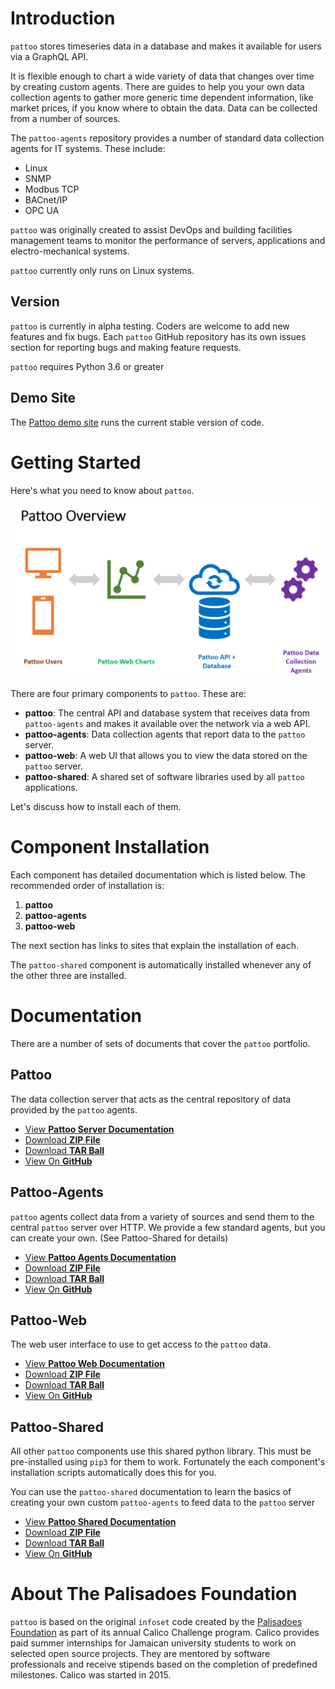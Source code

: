Introduction
============

`pattoo` stores timeseries data in a database and makes it available for users
via a GraphQL API.

It is flexible enough to chart a wide variety of data that changes over time
by creating custom agents. There are guides to help you your own data
collection agents to gather more generic time dependent information, like
market prices, if you know where to obtain the data. Data can be collected from
a number of sources.

The `pattoo-agents` repository provides a number of standard data collection
agents for IT systems. These include:

- Linux
- SNMP
- Modbus TCP
- BACnet/IP
- OPC UA

`pattoo` was originally created to assist DevOps and building facilities
management teams to monitor the performance of servers, applications and
electro-mechanical systems.

`pattoo` currently only runs on Linux systems.

Version
-------

`pattoo` is currently in alpha testing. Coders are welcome to add new features
and fix bugs. Each `pattoo` GitHub repository has its own issues section for
reporting bugs and making feature requests.

`pattoo` requires Python 3.6 or greater

Demo Site
---------

The [Pattoo demo site](http://nylon.palisadoes.org/pattoo) runs the
current stable version of code.

Getting Started
===============

Here's what you need to know about `pattoo`.

![](assets/pattoo-overview.png)

There are four primary components to `pattoo`. These are:

- **pattoo**: The central API and database system that receives data from `pattoo-agents` and
makes it available over the network via a web API.
- **pattoo-agents**: Data collection agents that report data to the `pattoo`
server.
- **pattoo-web**: A web UI that allows you to view the data stored on the
`pattoo` server.
- **pattoo-shared**: A shared set of software libraries used by all `pattoo`
applications.

Let's discuss how to install each of them.

Component Installation
======================

Each component has detailed documentation which is listed below. The
recommended order of installation is:

1. **pattoo**
1. **pattoo-agents**
1. **pattoo-web**

The next section has links to sites that explain the installation of each.

The `pattoo-shared` component is automatically installed whenever any of the
other three are installed.

Documentation
=============

There are a number of sets of documents that cover the `pattoo`
portfolio.

Pattoo
------

The data collection server that acts as the central repository of data
provided by the `pattoo` agents.

- [View **Pattoo Server Documentation**](https://pattoo.readthedocs.io/)
- [Download **ZIP File**](https://github.com/PalisadoesFoundation/pattoo/zipball/master)
- [Download **TAR Ball**](https://github.com/PalisadoesFoundation/pattoo/tarball/master)
- [View On **GitHub**](https://github.com/PalisadoesFoundation/pattoo)


Pattoo-Agents
-------------

`pattoo` agents collect data from a variety of sources and send them to
the central `pattoo` server over HTTP. We provide a few standard agents,
but you can create your own. (See Pattoo-Shared for details)

- [View **Pattoo Agents Documentation**](https://pattoo-agents.readthedocs.io/)
- [Download **ZIP File**](https://github.com/PalisadoesFoundation/pattoo-agents/zipball/master)
- [Download **TAR Ball**](https://github.com/PalisadoesFoundation/pattoo-agents/tarball/master)
- [View On **GitHub**](https://github.com/PalisadoesFoundation/pattoo-agents)

Pattoo-Web
----------

The web user interface to use to get access to the `pattoo` data.

- [View **Pattoo Web Documentation**](https://pattoo-web.readthedocs.io/)
- [Download **ZIP File**](https://github.com/PalisadoesFoundation/pattoo-web/zipball/master)
- [Download **TAR Ball**](https://github.com/PalisadoesFoundation/pattoo-web/tarball/master)
- [View On **GitHub**](https://github.com/PalisadoesFoundation/pattoo-web)

Pattoo-Shared
-------------

All other `pattoo` components use this shared python library. This must be
pre-installed using `pip3` for them to work. Fortunately the each component's
installation scripts automatically does this for you.

You can use the `pattoo-shared` documentation to learn the basics of
creating your own custom `pattoo-agents` to feed data to the `pattoo`
server

- [View **Pattoo Shared Documentation**](https://pattoo-shared.readthedocs.io/)
- [Download **ZIP File**](https://github.com/PalisadoesFoundation/pattoo-shared/zipball/master)
- [Download **TAR Ball**](https://github.com/PalisadoesFoundation/pattoo-shared/tarball/master)
- [View On **GitHub**](https://github.com/PalisadoesFoundation/pattoo-shared)


About The Palisadoes Foundation
===============================

`pattoo` is based on the original `infoset` code created by the
[Palisadoes Foundation](http://www.palisadoes.org) as part of its annual
Calico Challenge program. Calico provides paid summer internships for
Jamaican university students to work on selected open source projects.
They are mentored by software professionals and receive stipends based
on the completion of predefined milestones. Calico was started in 2015.
